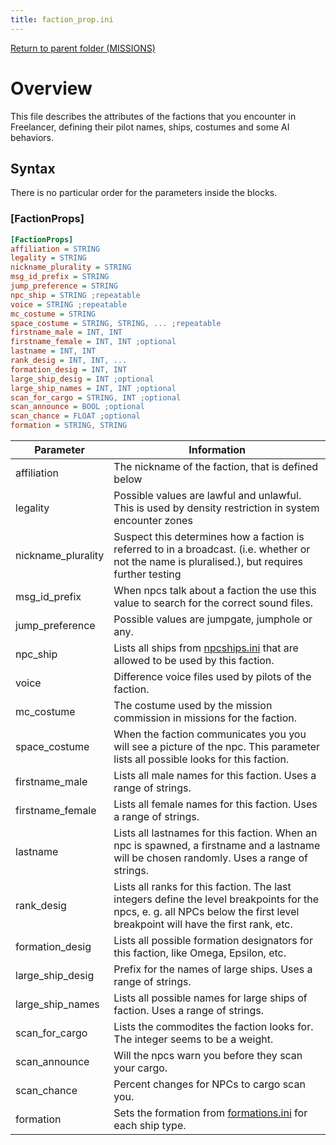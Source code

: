 ```yaml
---
title: faction_prop.ini
---
```


[Return to parent folder (MISSIONS)](../../Missions/index.md)

# Overview
This file describes the attributes of the factions that you encounter in Freelancer, defining their pilot names, ships, costumes and some AI behaviors.

## Syntax
There is no particular order for the parameters inside the blocks.


### [FactionProps]

```ini
[FactionProps]
affiliation = STRING
legality = STRING
nickname_plurality = STRING
msg_id_prefix = STRING
jump_preference = STRING
npc_ship = STRING ;repeatable
voice = STRING ;repeatable
mc_costume = STRING
space_costume = STRING, STRING, ... ;repeatable
firstname_male = INT, INT
firstname_female = INT, INT ;optional
lastname = INT, INT
rank_desig = INT, INT, ...
formation_desig = INT, INT
large_ship_desig = INT ;optional
large_ship_names = INT, INT ;optional
scan_for_cargo = STRING, INT ;optional
scan_announce = BOOL ;optional
scan_chance = FLOAT ;optional
formation = STRING, STRING
```

| Parameter          | Information                                                                                                                                                                   |
| ------------------ | ----------------------------------------------------------------------------------------------------------------------------------------------------------------------------- |
| affiliation        | The nickname of the faction, that is defined below                                                                                                                            |
| legality           | Possible values are lawful and unlawful. This is used by density restriction in system encounter zones                                                                        |
| nickname_plurality | Suspect this determines how a faction is referred to in a broadcast. (i.e. whether or not the name is pluralised.), but requires further testing                              |
| msg_id_prefix      | When npcs talk about a faction the use this value to search for the correct sound files.                                                                                      |
| jump_preference    | Possible values are jumpgate, jumphole or any.                                                                                                                                |
| npc_ship           | Lists all ships from [npcships.ini](./npcships.ini.md) that are allowed to be used by this faction.                                                                           |
| voice              | Difference voice files used by pilots of the faction.                                                                                                                         |
| mc_costume         | The costume used by the mission commission in missions for the faction.                                                                                                       |
| space_costume      | When the faction communicates you you will see a picture of the npc. This parameter lists all possible looks for this faction.                                                |
| firstname_male     | Lists all male names for this faction. Uses a range of strings.                                                                                                               |
| firstname_female   | Lists all female names for this faction. Uses a range of strings.                                                                                                             |
| lastname           | Lists all lastnames for this faction. When an npc is spawned, a firstname and a lastname will be chosen randomly. Uses a range of strings.                                    |
| rank_desig         | Lists all ranks for this faction. The last integers define the level breakpoints for the npcs, e. g. all NPCs below the first level breakpoint will have the first rank, etc. |
| formation_desig    | Lists all possible formation designators for this faction, like Omega, Epsilon, etc.                                                                                          |
| large_ship_desig   | Prefix for the names of large ships. Uses a range of strings.                                                                                                                 |
| large_ship_names   | Lists all possible names for large ships of faction. Uses a range of strings.                                                                                                 |
| scan_for_cargo     | Lists the commodites the faction looks for. The integer seems to be a weight.                                                                                                 |
| scan_announce      | Will the npcs warn you before they scan your cargo.                                                                                                                           |
| scan_chance        | Percent changes for NPCs to cargo scan you.                                                                                                                                   |
| formation          | Sets the formation from [formations.ini](./formations.ini.md) for each ship type.                                                                                             |